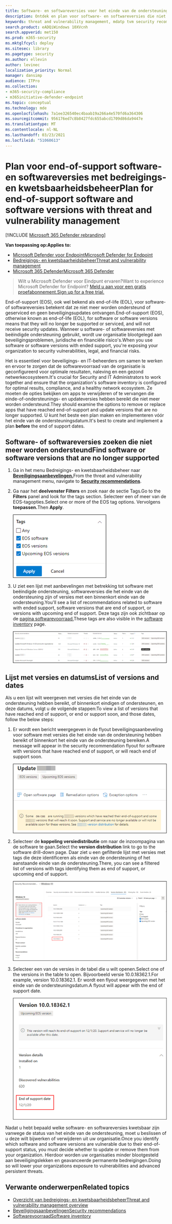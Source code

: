 ```yaml
---
title: Software- en softwareversies voor het einde van de ondersteuning plannen
description: Ontdek en plan voor software- en softwareversies die niet meer worden ondersteund en geen beveiligingsupdates ontvangen.
keywords: threat and vulnerability management, mdatp tvm security recommendation, cyberbeveiligingsaanbeveling, actievolle beveiligingsaanbeveling
search.product: eADQiWindows 10XVcnh
search.appverid: met150
ms.prod: m365-security
ms.mktglfcycl: deploy
ms.sitesec: library
ms.pagetype: security
ms.author: ellevin
author: levinec
localization_priority: Normal
manager: dansimp
audience: ITPro
ms.collection:
- m365-security-compliance
- m365initiative-defender-endpoint
ms.topic: conceptual
ms.technology: mde
ms.openlocfilehash: 7a1ee326540ec4baab19a266a4e570fd6a364306
ms.sourcegitcommit: 956176ed7c8b8427fdc655abcd1709d86da9447e
ms.translationtype: MT
ms.contentlocale: nl-NL
ms.lasthandoff: 03/23/2021
ms.locfileid: "51060613"
---
```

# <a name="plan-for-end-of-support-software-and-software-versions-with-threat-and-vulnerability-management"></a><span data-ttu-id="0c106-104">Plan voor end-of-support software- en softwareversies met bedreigings- en kwetsbaarheidsbeheer</span><span class="sxs-lookup"><span data-stu-id="0c106-104">Plan for end-of-support software and software versions with threat and vulnerability management</span></span>

[!INCLUDE [Microsoft 365 Defender rebranding](../../includes/microsoft-defender.md)]

<span data-ttu-id="0c106-105">**Van toepassing op:**</span><span class="sxs-lookup"><span data-stu-id="0c106-105">**Applies to:**</span></span>

- [<span data-ttu-id="0c106-106">Microsoft Defender voor Endpoint</span><span class="sxs-lookup"><span data-stu-id="0c106-106">Microsoft Defender for Endpoint</span></span>](https://go.microsoft.com/fwlink/?linkid=2154037)
- [<span data-ttu-id="0c106-107">Bedreigings- en kwetsbaarheidsbeheer</span><span class="sxs-lookup"><span data-stu-id="0c106-107">Threat and vulnerability management</span></span>](next-gen-threat-and-vuln-mgt.md)
- [<span data-ttu-id="0c106-108">Microsoft 365 Defender</span><span class="sxs-lookup"><span data-stu-id="0c106-108">Microsoft 365 Defender</span></span>](https://go.microsoft.com/fwlink/?linkid=2118804)

><span data-ttu-id="0c106-109">Wilt u Microsoft Defender voor Eindpunt ervaren?</span><span class="sxs-lookup"><span data-stu-id="0c106-109">Want to experience Microsoft Defender for Endpoint?</span></span> [<span data-ttu-id="0c106-110">Meld u aan voor een gratis proefabonnement.</span><span class="sxs-lookup"><span data-stu-id="0c106-110">Sign up for a free trial.</span></span>](https://www.microsoft.com/microsoft-365/windows/microsoft-defender-atp?ocid=docs-wdatp-portaloverview-abovefoldlink)

<span data-ttu-id="0c106-111">End-of-support (EOS), ook wel bekend als end-of-life (EOL), voor software- of softwareversies betekent dat ze niet meer worden ondersteund of geserviced en geen beveiligingsupdates ontvangen.</span><span class="sxs-lookup"><span data-stu-id="0c106-111">End-of-support (EOS), otherwise known as end-of-life (EOL), for software or software versions means that they will no longer be supported or serviced, and will not receive security updates.</span></span> <span data-ttu-id="0c106-112">Wanneer u software- of softwareversies met beëindigde ondersteuning gebruikt, wordt uw organisatie blootgelegd aan beveiligingsproblemen, juridische en financiële risico's.</span><span class="sxs-lookup"><span data-stu-id="0c106-112">When you use software or software versions with ended support, you're exposing your organization to security vulnerabilities, legal, and financial risks.</span></span>

<span data-ttu-id="0c106-113">Het is essentieel voor beveiligings- en IT-beheerders om samen te werken en ervoor te zorgen dat de softwarevoorraad van de organisatie is geconfigureerd voor optimale resultaten, naleving en een gezond netwerkecosysteem.</span><span class="sxs-lookup"><span data-stu-id="0c106-113">It's crucial for Security and IT Administrators to work together and ensure that the organization's software inventory is configured for optimal results, compliance, and a healthy network ecosystem.</span></span> <span data-ttu-id="0c106-114">Ze moeten de opties bekijken om apps te verwijderen of te vervangen die einde-of-ondersteunings- en updateversies hebben bereikt die niet meer worden ondersteund.</span><span class="sxs-lookup"><span data-stu-id="0c106-114">They should examine the options to remove or replace apps that have reached end-of-support and update versions that are no longer supported.</span></span> <span data-ttu-id="0c106-115">U kunt het beste een  plan maken en implementeren vóór het einde van de ondersteuningsdatum.</span><span class="sxs-lookup"><span data-stu-id="0c106-115">It's best to create and implement a plan **before** the end of support dates.</span></span>

## <a name="find-software-or-software-versions-that-are-no-longer-supported"></a><span data-ttu-id="0c106-116">Software- of softwareversies zoeken die niet meer worden ondersteund</span><span class="sxs-lookup"><span data-stu-id="0c106-116">Find software or software versions that are no longer supported</span></span>

1. <span data-ttu-id="0c106-117">Ga in het menu Bedreigings- en kwetsbaarheidsbeheer naar [**Beveiligingsaanbevelingen.**](tvm-security-recommendation.md)</span><span class="sxs-lookup"><span data-stu-id="0c106-117">From the threat and vulnerability management menu, navigate to [**Security recommendations**](tvm-security-recommendation.md).</span></span>
2. <span data-ttu-id="0c106-118">Ga naar het **deelvenster Filters** en zoek naar de sectie Tags.</span><span class="sxs-lookup"><span data-stu-id="0c106-118">Go to the **Filters** panel and look for the tags section.</span></span> <span data-ttu-id="0c106-119">Selecteer een of meer van de EOS-tagopties.</span><span class="sxs-lookup"><span data-stu-id="0c106-119">Select one or more of the EOS tag options.</span></span> <span data-ttu-id="0c106-120">Vervolgens **toepassen.**</span><span class="sxs-lookup"><span data-stu-id="0c106-120">Then **Apply**.</span></span>

    ![Schermafbeeldingen met EOS-software, EOS-versies en toekomstige EOS-versies.](images/tvm-eos-tag.png)

3. <span data-ttu-id="0c106-122">U ziet een lijst met aanbevelingen met betrekking tot software met beëindigde ondersteuning, softwareversies die het einde van de ondersteuning zijn of versies met een binnenkort einde van de ondersteuning.</span><span class="sxs-lookup"><span data-stu-id="0c106-122">You'll see a list of recommendations related to software with ended support, software versions that are end of support, or versions with upcoming end of support.</span></span> <span data-ttu-id="0c106-123">Deze tags zijn ook zichtbaar op de [pagina softwarevoorraad.](tvm-software-inventory.md)</span><span class="sxs-lookup"><span data-stu-id="0c106-123">These tags are also visible in the [software inventory](tvm-software-inventory.md) page.</span></span>

    ![Aanbevelingen met EOS-tag.](images/tvm-eos-tags-column.png)

## <a name="list-of-versions-and-dates"></a><span data-ttu-id="0c106-125">Lijst met versies en datums</span><span class="sxs-lookup"><span data-stu-id="0c106-125">List of versions and dates</span></span>

<span data-ttu-id="0c106-126">Als u een lijst wilt weergeven met versies die het einde van de ondersteuning hebben bereikt, of binnenkort eindigen of ondersteunen, en deze datums, volgt u de volgende stappen:</span><span class="sxs-lookup"><span data-stu-id="0c106-126">To view a list of versions that have reached end of support, or end or support soon, and those dates, follow the below steps:</span></span>

1. <span data-ttu-id="0c106-127">Er wordt een bericht weergegeven in de flyout beveiligingsaanbeveling voor software met versies die het einde van de ondersteuning hebben bereikt of binnenkort het einde van de ondersteuning bereiken.</span><span class="sxs-lookup"><span data-stu-id="0c106-127">A message will appear in the security recommendation flyout for software with versions that have reached end of support, or will reach end of support soon.</span></span>

    ![Schermafbeelding van de koppeling versieverdeling.](images/eos-upcoming-eos.png)

2. <span data-ttu-id="0c106-129">Selecteer de **koppeling versiedistributie** om naar de inzoompagina van de software te gaan.</span><span class="sxs-lookup"><span data-stu-id="0c106-129">Select the **version distribution** link to go to the software drill-down page.</span></span> <span data-ttu-id="0c106-130">Daar ziet u een gefilterde lijst met versies met tags die deze identificeren als einde van de ondersteuning of het aanstaande einde van de ondersteuning.</span><span class="sxs-lookup"><span data-stu-id="0c106-130">There, you can see a filtered list of versions with tags identifying them as end of support, or upcoming end of support.</span></span>

    ![Schermafbeelding van de inzoompagina van de software met het einde van de ondersteuningssoftware.](images/software-drilldown-eos.png)

3. <span data-ttu-id="0c106-132">Selecteer een van de versies in de tabel die u wilt openen.</span><span class="sxs-lookup"><span data-stu-id="0c106-132">Select one of the versions in the table to open.</span></span> <span data-ttu-id="0c106-133">Bijvoorbeeld versie 10.0.18362.1.</span><span class="sxs-lookup"><span data-stu-id="0c106-133">For example, version 10.0.18362.1.</span></span> <span data-ttu-id="0c106-134">Er wordt een flyout weergegeven met het einde van de ondersteuningsdatum.</span><span class="sxs-lookup"><span data-stu-id="0c106-134">A flyout will appear with the end of support date.</span></span>

    ![Schermafbeelding van het einde van de ondersteuningsdatum.](images/version-eos-date.png)

<span data-ttu-id="0c106-136">Nadat u hebt bepaald welke software- en softwareversies kwetsbaar zijn vanwege de status van het einde van de ondersteuning, moet u beslissen of u deze wilt bijwerken of verwijderen uit uw organisatie.</span><span class="sxs-lookup"><span data-stu-id="0c106-136">Once you identify which software and software versions are vulnerable due to their end-of-support status, you must decide whether to update or remove them from your organization.</span></span> <span data-ttu-id="0c106-137">Hierdoor worden uw organisaties minder blootgesteld aan beveiligingslekken en geavanceerde permanente bedreigingen.</span><span class="sxs-lookup"><span data-stu-id="0c106-137">Doing so will lower your organizations exposure to vulnerabilities and advanced persistent threats.</span></span>

## <a name="related-topics"></a><span data-ttu-id="0c106-138">Verwante onderwerpen</span><span class="sxs-lookup"><span data-stu-id="0c106-138">Related topics</span></span>

- [<span data-ttu-id="0c106-139">Overzicht van bedreigings- en kwetsbaarheidsbeheer</span><span class="sxs-lookup"><span data-stu-id="0c106-139">Threat and vulnerability management overview</span></span>](next-gen-threat-and-vuln-mgt.md)
- [<span data-ttu-id="0c106-140">Beveiligingsaanbevelingen</span><span class="sxs-lookup"><span data-stu-id="0c106-140">Security recommendations</span></span>](tvm-security-recommendation.md)
- [<span data-ttu-id="0c106-141">Softwarevoorraad</span><span class="sxs-lookup"><span data-stu-id="0c106-141">Software inventory</span></span>](tvm-software-inventory.md)
